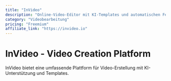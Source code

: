 ```yaml
---
title: "InVideo"
description: "Online-Video-Editor mit KI-Templates und automatischen Features"
category: "Videobearbeitung"
pricing: "Freemium"
affiliate_link: "https://invideo.io"
---
```


# InVideo - Video Creation Platform

InVideo bietet eine umfassende Plattform für Video-Erstellung mit KI-Unterstützung und Templates.